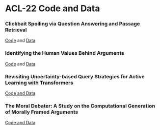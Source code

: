 # ACL-22 Code and Data

### Clickbait Spoiling via Question Answering and Passage Retrieval
[Code](https://github.com/webis-de/acl22-clickbait-spoiling) and [Data](https://webis.de/data/webis-clickbait-22.html)

### Identifying the Human Values Behind Arguments
[Code](https://github.com/webis-de/acl22-identifying-the-human-values-behind-arguments) and [Data](https://doi.org/10.5281/zenodo.5657249)

### Revisiting Uncertainty-based Query Strategies for Active Learning with Transformers
[Code and Data](https://github.com/webis-de/acl22-revisiting-uncertainty-based-query-strategies-for-active-learning-with-transformers)

### The Moral Debater: A Study on the Computational Generation of Morally Framed Arguments
[Code and Data](https://github.com/webis-de/acl22-moral-debater-a-study-on-the-computational-generation-of-morally-framed-arguments)

